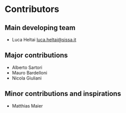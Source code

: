 # Contributors

## Main developing team

- Luca Heltai <luca.heltai@sissa.it>

## Major contributions

- Alberto Sartori
- Mauro Bardelloni
- Nicola Giuliani

## Minor contributions and inspirations
- Matthias Maier